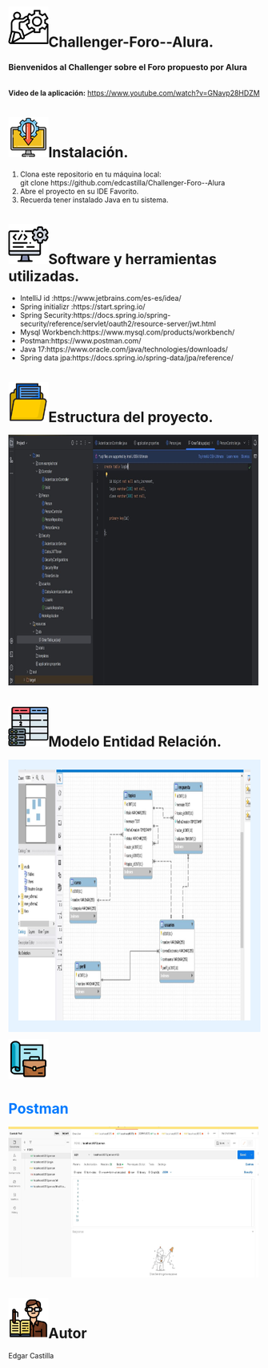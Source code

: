 
   
# <img src="challenger.png" width="80" height="80">Challenger-Foro--Alura.
<b><h3>Bienvenidos al Challenger sobre el Foro propuesto por Alura</h3></b><br>
<b>Video de la aplicación:</b>
https://www.youtube.com/watch?v=GNavp28HDZM

#  <img src="instalacion.png" width="80" height="80">Instalación.
<div>
<ol>
  <li>Clona este repositorio en tu máquina local:<br> git clone
   https://github.com/edcastilla/Challenger-Foro--Alura</li>
  <li>Abre el proyecto en su IDE Favorito.</li>
  <li>Recuerda tener instalado Java en tu sistema.</li>
</ol>
  </div>
  
# <img src="software.png" width="80" height="80">Software y herramientas utilizadas.

<ul>
    <li>IntelliJ id :https://www.jetbrains.com/es-es/idea/ </li>
    <li>Spring initializr :https://start.spring.io/</li>
    <li>Spring Security:https://docs.spring.io/spring-security/reference/servlet/oauth2/resource-server/jwt.html</li>
    <li>Mysql Workbench:https://www.mysql.com/products/workbench/</li>
    <li>Postman:https://www.postman.com/</li>
    <li>Java 17:https://www.oracle.com/java/technologies/downloads/<br></li>
    <li>Spring data jpa:https://docs.spring.io/spring-data/jpa/reference/<br></li>
   
</ul>



# <img src="carpeta.png" width="80" height="80">Estructura del proyecto.

<img src="IMAGENINTELLIJID.JPG" width="500" height="500">

# <img src="tabla.png" width="80" height="80">Modelo Entidad Relación.
<div style="background-color: #e6f3ff; padding: 20px;">
<img src="ENTIDAD_RELACION_MYSQLWORBENCH.JPG" width="500" height="500">
</div>

<img src="postman.png" width="80" height="80"><h1 style="color: #007bff;">Postman</h1>
<img src="IMAGENPOSTMAN.JPG" width="500" height="300">

# <img src="editor.png" width="80" height="80">Autor
Edgar Castilla


